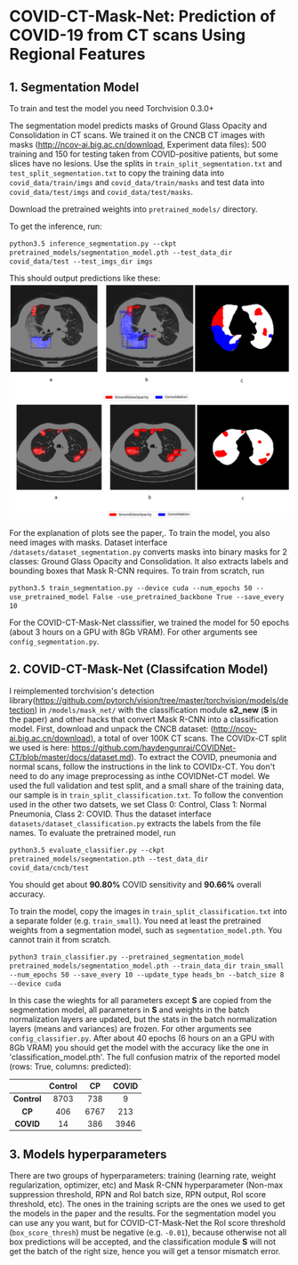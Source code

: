 # COVID-CT-Mask-Net: Prediction of COVID-19 from CT scans Using Regional Features

## 1. Segmentation Model

To train and test the model you need Torchvision 0.3.0+

The segmentation model predicts masks of Ground Glass Opacity and Consolidation in CT scans. We trained it on the CNCB CT images with masks (http://ncov-ai.big.ac.cn/download, Experiment data files): 500 training and 150 for testing taken from COVID-positive patients, but some slices have no
lesions. Use the splits in `train_split_segmentation.txt` and `test_split_segmentation.txt` to copy the training data into `covid_data/train/imgs` and `covid_data/train/masks` and test data into `covid_data/test/imgs` and `covid_data/test/masks`. 

Download the pretrained weights into  `pretrained_models/` directory.

To get the inference, run: 
```
python3.5 inference_segmentation.py --ckpt pretrained_models/segmentation_model.pth --test_data_dir covid_data/test --test_imgs_dir imgs
```
This should output predictions like these:
![scan1](https://github.com/AlexTS1980/COVID-CT-Mask-Net/blob/master/Images/128_92_with_mask.png)
![scan1](https://github.com/AlexTS1980/COVID-CT-Mask-Net/blob/master/Images/133_48_with_mask.png)

For the explanation of plots see the paper,. To train the model, you also need images with masks. Dataset interface `/datasets/dataset_segmentation.py` converts masks into binary masks for 2 classes: Ground Glass Opacity and Consolidation. It also extracts labels and bounding boxes that Mask R-CNN requires. 
To train from scratch, run 

```
python3.5 train_segmentation.py --device cuda --num_epochs 50 --use_pretrained_model False -use_pretrained_backbone True --save_every 10
```
For the COVID-CT-Mask-Net classsifier, we trained the model for 50 epochs (about 3 hours on a GPU with 8Gb VRAM). For other arguments see `config_segmentation.py`.  

## 2. COVID-CT-Mask-Net (Classifcation Model) 

I reimplemented torchvision's detection library(https://github.com/pytorch/vision/tree/master/torchvision/models/detection) in `/models/mask_net/` with the classification module **s2_new** (**S** in the paper) and other hacks that convert Mask R-CNN into a classification model.
First, download and unpack the CNCB dataset: (http://ncov-ai.big.ac.cn/download), a total of over 100K CT scans. The COVIDx-CT split we used is here: https://github.com/haydengunraj/COVIDNet-CT/blob/master/docs/dataset.md). To extract the COVID, pneumonia and normal scans, follow the instructions in the link to COVIDx-CT. You don't need to do any image preprocessing as inthe COVIDNet-CT model. We used the full validation and test split, and a small share of the training data, our sample is in `train_split_classification.txt`. To follow the convention used in the other two datsets, we set Class 0: Control, Class 1: Normal Pneumonia, Class 2: COVID. Thus the dataset interface `datasets/dataset_classification.py` extracts the labels from the file names. To evaluate the pretrained model, run

```
python3.5 evaluate_classifier.py --ckpt pretrained_models/segmentation.pth --test_data_dir covid_data/cncb/test
```
You should get about **90.80%** COVID sensitivity and **90.66%** overall accuracy. 

To train the model, copy the images in `train_split_classification.txt` into a separate folder (e.g. `train_small`). You need at least the pretrained weights from a segmentation model, such as `segmentation_model.pth`. You cannot train it from scratch.
```
python3 train_classifier.py --pretrained_segmentation_model pretrained_models/segmentation_model.pth --train_data_dir train_small --num_epochs 50 --save_every 10 --update_type heads_bn --batch_size 8 --device cuda
```
In this case the wieghts for all parameters except **S** are copied from the segmentation model, all parameters in **S** and weights in the batch normalization layers are updated, but the stats in the batch normalization layers (means and variances) are frozen. For other arguments see `config_classifier.py`. After about 40 epochs (6 hours on an a GPU with 8Gb VRAM) you should get the model with the accuracy like the one in 'classification_model.pth'. The full confusion matrix of the reported model (rows: True, columns: predicted):

|  	| Control 	| CP 	| COVID 	|
|:-:	|:-:	|:-:	|:-:	|
| **Control** 	| 8703 	| 738 	| 9 	|
| **CP** 	| 406 	| 6767 	| 213 	|
| **COVID** 	| 14 	| 386 	| 3946 	|

## 3. Models hyperparameters

There are two groups of hyperparameters: training (learning rate, weight regularization, optimizer, etc) and Mask R-CNN hyperparameter (Non-max suppression threshold, RPN and RoI batch size, RPN output, RoI score threshold, etc). The ones in the training scripts 
are the ones we used to get the models in the paper and the results. For the segmentation model you can use any you want, but for COVID-CT-Mask-Net the RoI score threshold (`box_score_thresh`) must be negative (e.g. `-0.01`), because otherwise not all box predictions 
will be accepted, and the classification module **S** will not get the batch of the right size, hence you will get a tensor mismatch error.


